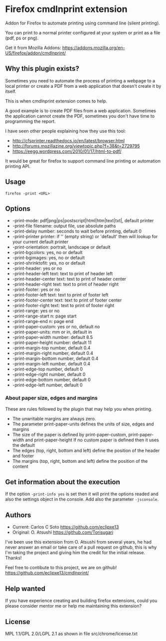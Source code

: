 # Firefox cmdlnprint extension

Addon for Firefox to automate printing using command line (silent printing).

You can print to a normal printer configured at your system or print as a file (pdf, ps or png).

Get it from Mozilla Addons: https://addons.mozilla.org/en-US/firefox/addon/cmdlnprint/

## Why this plugin exists?

Sometimes you need to automate the process of printing a webpage to a local
printer or create a PDF from a web application that doesn't create it by itself.

This is when cmdlnprint extension comes to help.

A good example is to create PDF files from a web application.
Sometimes the application cannot create the PDF,
sometimes you don't have time to programming the report.

I have seen other people explaining how they use this tool:
- http://cfsprinter.readthedocs.io/en/latest/browser.html
- http://forums.mozillazine.org/viewtopic.php?f=38&t=2729795
- https://eegg.wordpress.com/2010/01/17/html-to-pdf/

It would be great for firefox to support command line printing or automation printing API.

## Usage

```
firefox -print <URL>
```

## Options

- -print-mode: pdf|png|ps|postscript|html|htm|text|txt|<printer-name>, default printer
- -print-file filename: output file, use absolute paths
- -print-delay number: seconds to wait before printing, default 0
- -print-printer printer: if '' (empty string) or 'default' then will lookup for your current default printer
- -print-orientation: portrait, landscape or default
- -print-bgcolors: yes, no or default
- -print-bgimages: yes, no or default
- -print-shrinktofit: yes, no or default
- -print-header: yes or no
- -print-header-left text: text to print of header left
- -print-header-center text: text to print of header center
- -print-header-right text: text to print of header right
- -print-footer: yes or no
- -print-footer-left text: text to print of footer left
- -print-footer-center text: text to print of footer center
- -print-footer-right text: text to print of footer right
- -print-range: yes or no
- -print-range-start n: page start
- -print-range-end n: page end
- -print-paper-custom: yes or no, default no
- -print-paper-units: mm or in, default in
- -print-paper-width number: default 8.5
- -print-paper-height number: default 11
- -print-margin-top number, default 0.4
- -print-margin-right number, default 0.4
- -print-margin-bottom number, default 0.4
- -print-margin-left number, default 0.4
- -print-edge-top number, default 0
- -print-edge-right number, default 0
- -print-edge-bottom number, default 0
- -print-edge-left number, default 0

### About paper size, edges and margins

These are rules followed by the plugin that may help you when printing.
- The unwritable margins are always zero.
- The parameter print-paper-units defines the units of size, edges and margins
- The size of the paper is defined by print-paper-custom, print-paper-width and print-paper-height
  If no custom paper is defined then it uses the default
- The edges (top, right, bottom and left) define the position of the header and footer
- The margins (top, right, bottom and left) define the position of the content

## Get information about the execution

If the option `-print-info yes` is set then it will print the options readed and also the
settings object in the console. Add also the parameter `-jsconsole`.

## Authors

* Current: Carlos C Soto https://github.com/eclipxe13
* Original: O. Atsushi https://github.com/Torisugari

I've been use this extension from O. Atsushi from several years, he had never answer an email
or take care of a pull request on github, this is why I'm taking the project and giving him the credit for
the initial release. Thanks!

Feel free to contibute to this project, we are on github!
https://github.com/eclipxe13/cmdlnprint/

## Help wanted

If you have experience creating and building firefox extensions,
could you please consider mentor me or help me maintaining this extension?

## License

MPL 1.1/GPL 2.0/LGPL 2.1 as shown in file src/chrome/license.txt
